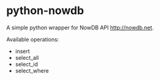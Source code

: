 # python-nowdb
A simple python wrapper for NowDB API http://nowdb.net.

Available operations:

* insert
* select_all
* select_id
* select_where
